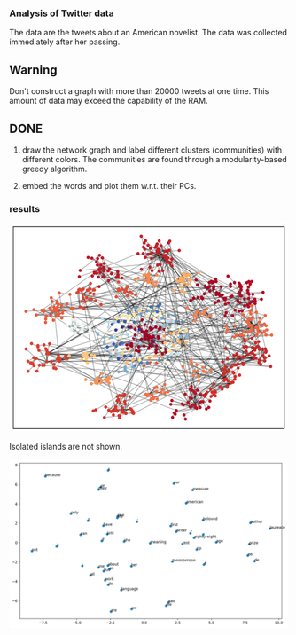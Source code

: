 ### Analysis of Twitter data

The data are the tweets about an American novelist. The data was collected immediately after her passing.

## Warning

Don't construct a graph with more than 20000 tweets at one time. This amount of data may exceed the capability of the RAM.

## DONE

1. draw the network graph and label different clusters (communities) with different colors. The communities are found through a modularity-based greedy algorithm.

2. embed the words and plot them w.r.t. their PCs.

### results

![network graph](./results/network_community.png)

Isolated islands are not shown.

![word PCs](./results/words_PCA.png)
